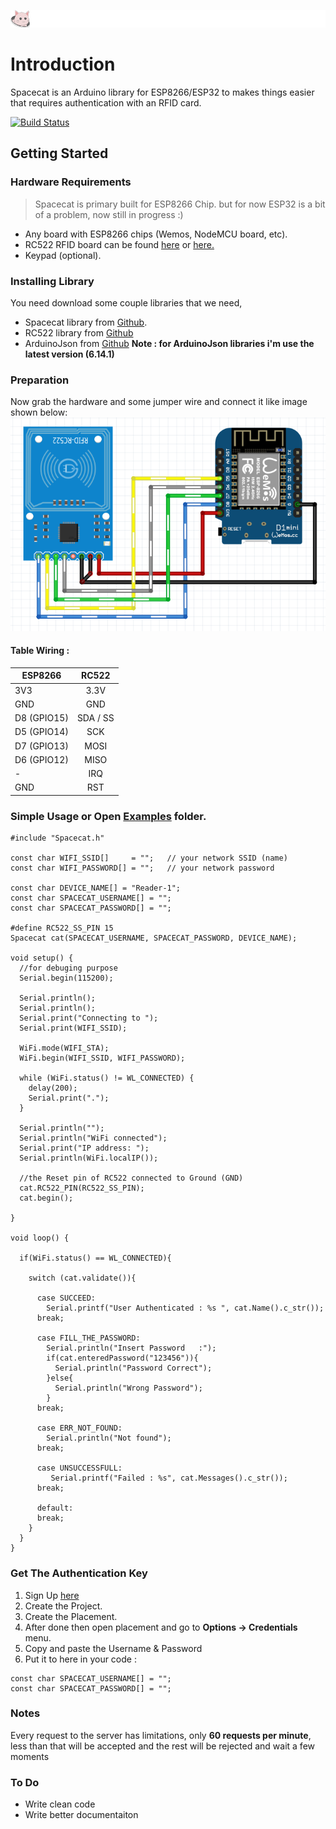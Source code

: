 ![](https://github.com/AsyaSyarif/RFID-Spacecat/blob/master/header.jpg)
# Introduction
Spacecat is an Arduino library for ESP8266/ESP32 to makes things easier that requires authentication with an RFID card.

[![Build Status](https://travis-ci.org/AsyaSyarif/RFID-Spacecat.svg?branch=master)](https://travis-ci.org/AsyaSyarif/RFID-Spacecat)
## Getting Started

### Hardware Requirements
>Spacecat is primary built for ESP8266 Chip. but for now ESP32 is a bit of a problem, now still in progress :)
- Any board with ESP8266 chips (Wemos, NodeMCU board, etc).
- RC522 RFID board can be found [here](https://www.aliexpress.com/wholesale?catId=0&initiative_id=SB_20200411031748&SearchText=rc522) or [here.](https://www.tokopedia.com/search?st=product&q=rc522)
- Keypad (optional).

### Installing Library
You need download some couple libraries that we need, 
- Spacecat library from [Github](https://github.com/AsyaSyarif/RFID-Spacecat). 
- RC522 library from [Github](https://github.com/miguelbalboa/rfid)
- ArduinoJson from [Github](https://github.com/bblanchon/ArduinoJson)
 **Note : for ArduinoJson libraries i'm use the latest version (6.14.1)**

### Preparation
Now grab the hardware and some jumper wire and connect it like image shown below:
![](https://github.com/AsyaSyarif/RFID-Spacecat/blob/master/circuits/basic.PNG)

#### Table Wiring : 
| ESP8266       | RC522         | 
| ------------- |:-------------:|
| 3V3      | 3.3V          | 
| GND     | GND           | 
| D8 (GPIO15) | SDA / SS      | 
| D5 (GPIO14) | SCK      | 
| D7 (GPIO13) | MOSI      | 
| D6 (GPIO12) | MISO      | 
| -| IRQ      | 
| GND | RST      | 

### Simple Usage or Open [Examples](https://github.com/AsyaSyarif/RFID-Spacecat/tree/master/examples) folder.
```
#include "Spacecat.h"

const char WIFI_SSID[]     = "";   // your network SSID (name) 
const char WIFI_PASSWORD[] = "";   // your network password

const char DEVICE_NAME[] = "Reader-1";
const char SPACECAT_USERNAME[] = "";
const char SPACECAT_PASSWORD[] = "";

#define RC522_SS_PIN 15
Spacecat cat(SPACECAT_USERNAME, SPACECAT_PASSWORD, DEVICE_NAME);

void setup() {
  //for debuging purpose
  Serial.begin(115200);

  Serial.println();
  Serial.println();
  Serial.print("Connecting to ");
  Serial.print(WIFI_SSID);

  WiFi.mode(WIFI_STA); 
  WiFi.begin(WIFI_SSID, WIFI_PASSWORD);

  while (WiFi.status() != WL_CONNECTED) {
    delay(200);
    Serial.print(".");
  }

  Serial.println("");
  Serial.println("WiFi connected");
  Serial.print("IP address: ");
  Serial.println(WiFi.localIP());
	
  //the Reset pin of RC522 connected to Ground (GND)
  cat.RC522_PIN(RC522_SS_PIN);
  cat.begin();

}

void loop() {
  
  if(WiFi.status() == WL_CONNECTED){
  
    switch (cat.validate()){      

      case SUCCEED:
        Serial.printf("User Authenticated : %s ", cat.Name().c_str());
      break;  

      case FILL_THE_PASSWORD:
        Serial.println("Insert Password   :");
        if(cat.enteredPassword("123456")){
          Serial.println("Password Correct");
        }else{  
          Serial.println("Wrong Password");
        }
      break;

      case ERR_NOT_FOUND:
        Serial.println("Not found");
      break;

      case UNSUCCESSFULL:
         Serial.printf("Failed : %s", cat.Messages().c_str());
      break;

      default:
      break;
    }
  }
}
```

### Get The Authentication Key
1. Sign Up [here](https://rfid.asyarif.net/login)
2. Create the Project.
3. Create the Placement.
4. After done then open placement  and go to **Options -> Credentials** menu.
5. Copy and paste the Username & Password 
6. Put it to here in your code :
```
const char SPACECAT_USERNAME[] = "";
const char SPACECAT_PASSWORD[] = "";
```

### Notes
 Every request to the server has limitations, only **60 requests per minute**, 
less than that will be accepted and the rest will be rejected and wait a few moments


### To Do
* Write clean code
* Write better documentaiton
